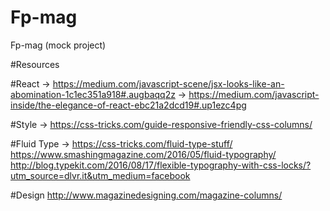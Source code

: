 # Fp-mag
Fp-mag (mock project)

#Resources

#React
-> https://medium.com/javascript-scene/jsx-looks-like-an-abomination-1c1ec351a918#.augbaqq2z
-> https://medium.com/javascript-inside/the-elegance-of-react-ebc21a2dcd19#.up1ezc4pg

#Style
-> https://css-tricks.com/guide-responsive-friendly-css-columns/

#Fluid Type
-> https://css-tricks.com/fluid-type-stuff/
https://www.smashingmagazine.com/2016/05/fluid-typography/
http://blog.typekit.com/2016/08/17/flexible-typography-with-css-locks/?utm_source=dlvr.it&utm_medium=facebook

#Design
http://www.magazinedesigning.com/magazine-columns/
